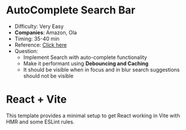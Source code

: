 # AutoComplete Search Bar

- Difficulty: Very Easy
- **Companies**: Amazon, Ola
- Timing: 35-40 min
- Reference: [Click here](https://youtu.be/fL0gfeDHKP0?si=PNXPEIDiDYbU5jZ8)
- Question:
  - Implement Search with auto-complete functionality
  - Make it performant using **Debouncing and Caching**
  - It should be visible when in focus and in blur search suggestions should not be visible

# React + Vite

This template provides a minimal setup to get React working in Vite with HMR and some ESLint rules.
